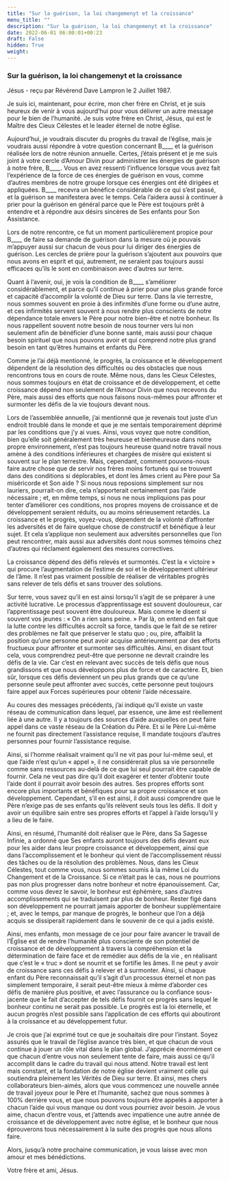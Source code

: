 ```yaml
---
title: "Sur la guérison, la loi changemenyt et la croissance"
menu_title: ""
description: "Sur la guérison, la loi changemenyt et la croissance"
date: 2022-06-01 06:00:01+00:23
draft: False
hidden: True
weight:
---
```

### Sur la guérison, la loi changemenyt et la croissance

Jésus - reçu par Révérend Dave Lampron le 2 Juillet 1987.

Je suis ici, maintenant, pour écrire, mon cher frère en Christ, et je suis heureux de venir à vous aujourd’hui pour vous délivrer un autre message pour le bien de l’humanité. Je suis votre frère en Christ, Jésus, qui est le Maître des Cieux Célestes et le leader éternel de notre église.

Aujourd’hui, je voudrais discuter du progrès du travail de l’église, mais je voudrais aussi répondre à votre question concernant B____ et la guérison réalisée lors de notre réunion annuelle. Certes, j’étais présent et je me suis joint à votre cercle d’Amour Divin pour administrer les énergies de guérison à notre frère, B____. Vous en avez ressenti l’influence lorsque vous avez fait l’expérience de la force de ces énergies de guérison en vous, comme d’autres membres de notre groupe lorsque ces énergies ont été dirigées et appliquées. B____ recevra un bénéfice considérable de ce qui s’est passé, et la guérison se manifestera avec le temps. Cela l’aidera aussi à continuer à prier pour la guérison en général parce que le Père est toujours prêt à entendre et à répondre aux désirs sincères de Ses enfants pour Son Assistance.

Lors de notre rencontre, ce fut un moment particulièrement propice pour B____ de faire sa demande de guérison dans la mesure où je pouvais m’appuyer aussi sur chacun de vous pour lui diriger des énergies de guérison. Les cercles de prière pour la guérison s’ajoutent aux pouvoirs que nous avons en esprit et qui, autrement, ne seraient pas toujours aussi efficaces qu’ils le sont en combinaison avec d’autres sur terre.

Quant à l’avenir, oui, je vois la condition de B____ s’améliorer considérablement, et parce qu’il continue à prier pour une plus grande force et capacité d’accomplir la volonté de Dieu sur terre. Dans la vie terrestre, nous sommes souvent en proie à des infirmités d’une forme ou d’une autre, et ces infirmités servent souvent à nous rendre plus conscients de notre dépendance totale envers le Père pour notre bien-être et notre bonheur. Ils nous rappellent souvent notre besoin de nous tourner vers lui non seulement afin de bénéficier d’une bonne santé, mais aussi pour chaque besoin spirituel que nous pouvons avoir et qui comprend notre plus grand besoin en tant qu’êtres humains et enfants du Père.

Comme je l’ai déjà mentionné, le progrès, la croissance et le développement dépendent de la résolution des difficultés ou des obstacles que nous rencontrons tous en cours de route. Même nous, dans les Cieux Célestes, nous sommes toujours en état de croissance et de développement, et cette croissance dépend non seulement de l’Amour Divin que nous recevons du Père, mais aussi des efforts que nous faisons nous-mêmes pour affronter et surmonter les défis de la vie toujours devant nous.

Lors de l’assemblée annuelle, j’ai mentionné que je revenais tout juste d’un endroit troublé dans le monde et que je me sentais temporairement déprimé par les conditions que j’y ai vues. Ainsi, vous voyez que notre condition, bien qu’elle soit généralement très heureuse et bienheureuse dans notre propre environnement, n’est pas toujours heureuse quand notre travail nous amène à des conditions inférieures et chargées de misère qui existent si souvent sur le plan terrestre. Mais, cependant, comment pouvons-nous faire autre chose que de servir nos frères moins fortunés qui se trouvent dans des conditions si déplorables, et dont les âmes crient au Père pour Sa miséricorde et Son aide ? Si nous nous reposions simplement sur nos lauriers, pourrait-on dire, cela n’apporterait certainement pas l’aide nécessaire ; et, en même temps, si nous ne nous impliquions pas pour tenter d’améliorer ces conditions, nos propres moyens de croissance et de développement seraient réduits, ou au moins sérieusement retardés. La croissance et le progrès, voyez-vous, dépendent de la volonté d’affronter les adversités et de faire quelque chose de constructif et bénéfique à leur sujet. Et cela s’applique non seulement aux adversités personnelles que l’on peut rencontrer, mais aussi aux adversités dont nous sommes témoins chez d’autres qui réclament également des mesures correctives.

La croissance dépend des défis relevés et surmontés. C’est la « victoire » qui procure l’augmentation de l’estime de soi et le développement ultérieur de l’âme. Il n’est pas vraiment possible de réaliser de véritables progrès sans relever de tels défis et sans trouver des solutions.

Sur terre, vous savez qu’il en est ainsi lorsqu’il s’agit de se préparer à une activité lucrative. Le processus d’apprentissage est souvent douloureux, car l’apprentissage peut souvent être douloureux. Mais comme le disent si souvent vos jeunes : « On a rien sans peine. » Par là, on entend en fait que la lutte contre les difficultés accroît sa force, tandis que le fait de se retirer des problèmes ne fait que préserver le statu quo ; ou, pire, affaiblit la position qu’une personne peut avoir acquise antérieurement par des efforts fructueux pour affronter et surmonter ses difficultés. Ainsi, en disant tout cela, vous comprendrez peut-être que personne ne devrait craindre les défis de la vie. Car c’est en relevant avec succès de tels défis que nous grandissons et que nous développons plus de force et de caractère. Et, bien sûr, lorsque ces défis deviennent un peu plus grands que ce qu’une personne seule peut affronter avec succès, cette personne peut toujours faire appel aux Forces supérieures pour obtenir l’aide nécessaire.

Au coures des messages précédents, j’ai indiqué qu’il existe un vaste réseau de communication dans lequel, par essence, une âme est réellement liée à une autre. Il y a toujours des sources d’aide auxquelles on peut faire appel dans ce vaste réseau de la Création du Père. Et si le Père Lui-même ne fournit pas directement l’assistance requise, Il mandate toujours d’autres personnes pour fournir l’assistance requise.

Ainsi, si l’homme réalisait vraiment qu’il ne vit pas pour lui-même seul, et que l’aide n’est qu’un « appel », il ne considérerait plus sa vie personnelle comme sans ressources au-delà de ce que lui seul pourrait être capable de fournir. Cela ne veut pas dire qu’il doit exagérer et tenter d’obtenir toute l’aide dont il pourrait avoir besoin des autres. Ses propres efforts sont encore plus importants et bénéfiques pour sa propre croissance et son développement. Cependant, s’il en est ainsi, il doit aussi comprendre que le Père n’exige pas de ses enfants qu’ils relèvent seuls tous les défis. Il doit y avoir un équilibre sain entre ses propres efforts et l’appel à l’aide lorsqu’il y a lieu de le faire.

Ainsi, en résumé, l’humanité doit réaliser que le Père, dans Sa Sagesse Infinie, a ordonné que Ses enfants auront toujours des défis devant eux pour les aider dans leur propre croissance et développement, ainsi que dans l’accomplissement et le bonheur qui vient de l’accomplissement réussi des tâches ou de la résolution des problèmes. Nous, dans les Cieux Célestes, tout comme vous, nous sommes soumis à la même Loi du Changement et de la Croissance. Si ce n’était pas le cas, nous ne pourrions pas non plus progresser dans notre bonheur et notre épanouissement. Car, comme vous devez le savoir, le bonheur est éphémère, sans d’autres accomplissements qui se traduisent par plus de bonheur. Rester figé dans son développement ne pourrait jamais apporter de bonheur supplémentaire ; et, avec le temps, par manque de progrès, le bonheur que l’on a déjà acquis se dissiperait rapidement dans le souvenir de ce qui a jadis existé.

Ainsi, mes enfants, mon message de ce jour pour faire avancer le travail de l’Église est de rendre l’humanité plus consciente de son potentiel de croissance et de développement à travers la compréhension et la détermination de faire face et de remédier aux défis de la vie , en réalisant que c’est le « truc » dont se nourrit et se fortifie les âmes. Il ne peut y avoir de croissance sans ces défis à relever et à surmonter. Ainsi, si chaque enfant du Père reconnaissait qu’il s’agit d’un processus éternel et non pas simplement temporaire, il serait peut-être mieux à même d’aborder ces défis de manière plus positive, et avec l’assurance ou la confiance sous-jacente que le fait d’accepter de tels défis fournit ce progrès sans lequel le bonheur continu ne serait pas possible. Le progrès est la loi éternelle, et aucun progrès n’est possible sans l’application de ces efforts qui aboutiront à la croissance et au développement futur.

Je crois que j’ai exprimé tout ce que je souhaitais dire pour l’instant. Soyez assurés que le travail de l’église avance très bien, et que chacun de vous continue à jouer un rôle vital dans le plan global. J’apprécie énormément ce que chacun d’entre vous non seulement tente de faire, mais aussi ce qu’il accomplit dans le cadre du travail qui nous attend. Notre travail est lent mais constant, et la fondation de notre église devient vraiment celle qui soutiendra pleinement les Vérités de Dieu sur terre. Et ainsi, mes chers collaborateurs bien-aimés, alors que vous commencez une nouvelle année de travail joyeux pour le Père et l’humanité, sachez que nous sommes à 100% derrière vous, et que nous pouvons toujours être appelés à apporter à chacun l’aide qui vous manque ou dont vous pourriez avoir besoin. Je vous aime, chacun d’entre vous, et j’attends avec impatience une autre année de croissance et de développement avec notre église, et le bonheur que nous éprouverons tous nécessairement à la suite des progrès que nous allons faire.

Alors, jusqu’à notre prochaine communication, je vous laisse avec mon amour et mes bénédictions.

Votre frère et ami, Jésus.
